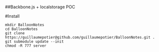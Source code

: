 ##Backbone.js + localstorage POC

#Install

```
mkdir BalloonNotes
cd BalloonNotes
git clone https://guillaumepotier@github.com/guillaumepotier/BalloonNotes.git .
git submodule update --init
chmod -R 777 server
```